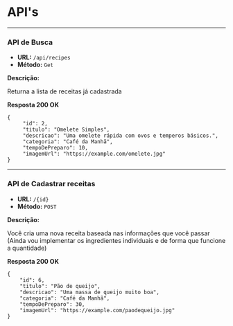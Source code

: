 # API's

---

### API de Busca

- **URL:** ``/api/recipes``
- **Método:** ``Get``

**Descrição:**

Returna a lista de receitas já cadastrada

**Resposta 200 OK**

```
{
     "id": 2,
     "titulo": "Omelete Simples",
     "descricao": "Uma omelete rápida com ovos e temperos básicos.",
     "categoria": "Café da Manhã",
     "tempoDePreparo": 10,
     "imagemUrl": "https://example.com/omelete.jpg"
}
```

--- 

### API de Cadastrar receitas

- **URL:** ``/{id}``
- **Método:** ``POST``

**Descrição:**

Você cria uma nova receita baseada nas informações que você passar (Ainda vou implementar os ingredientes individuais e de forma que funcione a quantidade)

**Resposta 200 OK**

```
{
    "id": 6,
    "titulo": "Pão de queijo",
    "descricao": "Uma massa de queijo muito boa",
    "categoria": "Café da Manhã",
    "tempoDePreparo": 30,
    "imagemUrl": "https://example.com/paodequeijo.jpg"
}
```
